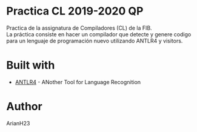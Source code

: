 # Practica CL 2019-2020 QP
Practica de la assignatura de Compiladores (CL) de la FIB.<br>
La práctica consiste en hacer un compilador que detecte y genere codigo para un lenguaje de programación nuevo utilizando ANTLR4 y visitors.
# Built with
* [ANTLR4](https://www.antlr.org/) - ANother Tool for Language Recognition
# Author
ArianH23
